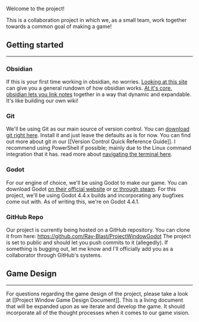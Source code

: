 Welcome to the project! 

This is a collaboration project in which we, as a small team, work together towards a common goal of making a game!

## Getting started
---
### Obsidian
If this is your first time working in obsidian, no worries. [Looking at this site](https://help.obsidian.md/create-note) can give you a general rundown of how obsidian works. [At it's core, obsidian lets you link notes](https://help.obsidian.md/link-notes) together in a way that dynamic and expandable. It's like building our own wiki!

### Git
We'll be using Git as our main source of version control. You can [download git right here](https://git-scm.com/). Install it and just leave the defaults as is for now. You can find out more about git in our [[Version Control Quick Reference Guide]]. I recommend using PowerShell if possible; mainly due to the Linux command integration that it has. read more about [navigating the terminal here](https://gomakethings.com/navigating-the-file-system-with-terminal/).

### Godot
For our engine of choice, we'll be using Godot to make our game. You can download Godot [on their official website](https://godotengine.org/download/windows/) or [or through steam](https://store.steampowered.com/app/404790/Godot_Engine/). For this project, we'll be using Godot 4.4.x builds and incorporating any bugfixes come out with. As of writing this, we're on Godot 4.4.1.

### GitHub Repo
Our project is currently being hosted on a GitHub repository. You can clone it from here:
https://github.com/Ray-Blast/ProjectWindowGodot
The project is set to public and should let you push commits to it (allegedly). If something is bugging out, let me know and I'll officially add you as a collaborator through GitHub's systems.

## Game Design
---
For questions regarding the game design of the project, please take a look at [[Project Window Game Design Document]]. This is a living document that will be expanded upon as we iterate and develop the game.  It should incorporate all of the thought processes when it comes to our game vision. 

